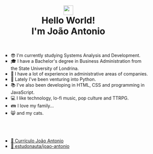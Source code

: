 <h1 align="center"><img src="https://raw.githubusercontent.com/kaueMarques/kaueMarques/master/hi.gif" height="30px"><br>Hello World!<br>I'm João Antonio </h1>
<br>
<ul>
 <ul>
  <ul>
    <li>😎 I'm currently studying Systems Analysis and Development.</li>
    <li>🎓 I have a Bachelor's degree in Business Administration from the State University of Londrina.</li>
    <li>🏢 I have a lot of experience in administrative areas of companies.</li>
    <li>🐍 Lately I've been venturing into Python.</li>
    <li>📚 I've also been developing in HTML, CSS and programming in JavaScript.</li>
    <li>💻 I like technology, lo-fi music, pop culture and TTRPG.</li>
    <li>👪 I love my family...</li>
    <li>😸 and my cats.</li>
    </ul>
  </ul>
</ul>
<h1></h1>
<br>
<ul>
 <ul>
  <ul>
      <li><a href="https://github.com/joao-axc/joao-axc/blob/main/Curriculo%20Joao%20Antonio%20Cardoso.pdf" target="_blank">📄 Currículo João Antonio</a></li>
      <li><a href="https://www.estudonauta.com/aluno/joao-antonio-cardoso" target="_blank">🚀 estudonauta/joao-antonio</a></li>
    </ul>
  </ul>
</ul>
<br>
